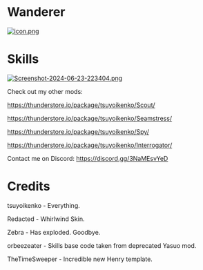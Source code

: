 # Wanderer

[![icon.png](https://i.postimg.cc/dtw04z35/icon.png)](https://postimg.cc/8sXDCXhv)

# Skills

[![Screenshot-2024-06-23-223404.png](https://i.postimg.cc/9QBd1rTz/Screenshot-2024-06-23-223404.png)](https://postimg.cc/3kd0xrtH)

Check out my other mods:

https://thunderstore.io/package/tsuyoikenko/Scout/

https://thunderstore.io/package/tsuyoikenko/Seamstress/

https://thunderstore.io/package/tsuyoikenko/Spy/

https://thunderstore.io/package/tsuyoikenko/Interrogator/

Contact me on Discord: https://discord.gg/3NaMEsvYeD

# Credits

tsuyoikenko - Everything.

Redacted - Whirlwind Skin.

Zebra - Has exploded. Goodbye.

orbeezeater - Skills base code taken from deprecated Yasuo mod.

TheTimeSweeper - Incredible new Henry template.